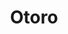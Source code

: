 ---
layout: place
title: "Otoro"
permalink: /new-york/flushing/otoro.html
stateAbbr: NY
stateName: New York
cityName: Flushing
seo:
  name: "Otoro"
  type: Restaurant
  links: https://otoronyc.com/
description: "Looking for sushi in Flushing, New York? Check out Otoro for a delightful Japanese dining experience. Enjoy a variety of sushi and other dishes in a welcomin..."
place_id: ChIJRzuH785hwokREHerxbm4RsM
photos:
  - name: >-
      places/ChIJRzuH785hwokREHerxbm4RsM/photos/AeeoHcI2aRkiWJ8n0bmAj1AVrtVUOOMyS4Km8fMjwCMJKnxAPKWCRLJPqBpO4ng8h5Z_WivoBCjLGMHl-jMuWaE5zuRB_RJtRF4JGsnW5SJXNe3jftLGEXy1jjuDOR3xWkc7wD8Q5gW2BXMVYoSouj4PdR0Nzj6_ysAiZ1zCp_vFvhBFdSc2Fnfo1vK1stwVPEKJJvtfwj-NpdZYablQ3u-DMub_N7ol3JOHNm3Al4sLdRDy1EdFoTTJ1HymA5UBMztBof6nEhcZWG_i1sOkKVoxmQ0c1YC8ntDqqbGL-LecyodxZJQsFKIsXdwqBckLcxME7FrzELPxY60XHdn97S51ZpO2P2w9RCFkLS9DSWvFwZrzjWghZgJC9LLeFkvTYXm1ct8-yZV9bWM5sZtIM-e0moWLMjgzSLOKkUOH0QSCjJsm7ow
    widthPx: 3173
    heightPx: 4198
    authorAttributions:
      - displayName: D W
        uri: https://maps.google.com/maps/contrib/115472691553938438303
        photoUri: >-
          https://lh3.googleusercontent.com/a/ACg8ocJdqLEUc1VeOfb-7PfbDcj2b_YpAkBqxlZ002HEvS8mb2Z-LQ=s100-p-k-no-mo
    flagContentUri: >-
      https://www.google.com/local/imagery/report/?cb_client=maps_api_places.places_api&image_key=!1e10!2sCIHM0ogKEICAgMCI7Nzc_AE&hl=en-US
    googleMapsUri: >-
      https://www.google.com/maps/place//data=!3m4!1e2!3m2!1sCIHM0ogKEICAgMCI7Nzc_AE!2e10!4m2!3m1!1s0x89c261ceef873b47:0xc346b8b9c5ab7710
  - name: >-
      places/ChIJRzuH785hwokREHerxbm4RsM/photos/AeeoHcK2pAxZLFS_vPlO7kXonQdbzlp4w_xdPycGvqTNknzmVZon9iiiTwvAT2XrFFAUEi-4QHDrQfuktG8xlOaga7haKhYiOOJ87aYzrzuFT9oQUM-Y5I96N_6gtZO97QtvZL6ege7FTcVQpS-a8_yudGVcr9ryqUq3QAfFJIPn0ELVC-7twh_f28ez3zRTriTO0V2bK6YPIRFH4aaTALzcHHrpPfTKg2YRXwVdMWDDvNBjMqGUjG06u-rq7hL2XQGy_UIsM_ufhxUsa1zFU8l2dzHL4Ki2WKjWcznQ1U2S4TD_hg
    widthPx: 1679
    heightPx: 984
    authorAttributions:
      - displayName: Otoro
        uri: https://maps.google.com/maps/contrib/100813520255468936647
        photoUri: >-
          https://lh3.googleusercontent.com/a/ACg8ocIVLL58bEypSXLWOD8BnG6IEIJ4I6YY4VDVGI_sxh00a2_Zcw=s100-p-k-no-mo
    flagContentUri: >-
      https://www.google.com/local/imagery/report/?cb_client=maps_api_places.places_api&image_key=!1e10!2sAF1QipPme7BHoBnQo90BFJ6QfcoRrE2o3Bbsro6nLQ06&hl=en-US
    googleMapsUri: >-
      https://www.google.com/maps/place//data=!3m4!1e2!3m2!1sAF1QipPme7BHoBnQo90BFJ6QfcoRrE2o3Bbsro6nLQ06!2e10!4m2!3m1!1s0x89c261ceef873b47:0xc346b8b9c5ab7710
  - name: >-
      places/ChIJRzuH785hwokREHerxbm4RsM/photos/AeeoHcLSLyShiaaP1f_VsuM9Q-sT3bLjjzScQwFSsvjSilNImgBk1MU_zzPh70VbLkGoS7T6G2-waMAZgO7VSh09x8ZhAfa5y3reXznQnBeOMFzXvCn9LaISxuAPh5TuN_j38wLsE26wRoBfovhNaOfHU2U5XqElIWQhcvHM1RTKqE-JGV89dZKz5sZ6p8TQksbRsrYbZfNrnjVBIhTAbWgUUCMJvhejezvHpA2ciDgYUNyDEzdFSdyiaZ5VYw--skJd1ipfawVPIhQ_Xrss47HEAKGA5j9TwIWGliQ8jKd5NeotoyYk70-XoCR2OqTDjhn1XeS4pZ_zlz_pf4MN5qaweLxXAQEfBobDn-vPSPSC0WjnfefXMC0ZcPFvjrQyfCCYPilr1LoERaKYsmakezs5IJ1Ys6gWgO2VnDNGRmDMOnxJmA
    widthPx: 4624
    heightPx: 3472
    authorAttributions:
      - displayName: Mark Dimont
        uri: https://maps.google.com/maps/contrib/104548092350921090836
        photoUri: >-
          https://lh3.googleusercontent.com/a-/ALV-UjX0WaedQfUnZ4cjQs_9Mlqzts5D-hDhfwecZQTmDcb0C_f7v4nQtQ=s100-p-k-no-mo
    flagContentUri: >-
      https://www.google.com/local/imagery/report/?cb_client=maps_api_places.places_api&image_key=!1e10!2sCIHM0ogKEICAgMDIrp-6dQ&hl=en-US
    googleMapsUri: >-
      https://www.google.com/maps/place//data=!3m4!1e2!3m2!1sCIHM0ogKEICAgMDIrp-6dQ!2e10!4m2!3m1!1s0x89c261ceef873b47:0xc346b8b9c5ab7710
  - name: >-
      places/ChIJRzuH785hwokREHerxbm4RsM/photos/AeeoHcL05aibIKFm5gsNWQAl0XARrrRzNqY9-jiH1oaKjQKImuMMVK2K_qJ2OD67VqYVX3mRt3P5qHzDKTbgwqBEO8FbZEiVl3UbpMlq4QhIzOSFxaeqvEEU_iTh8AZJcyKxbH4YsqWlnBKS321UaJkEZ2UXZj3Z9iGTlQgYPaJivenEGc5AkoFE0j3sIx9pQrlIC8wjDevUU7PN9NB7FZVk0ngO5K2o5lyIfHfjRFXXGadr6yffBcG5cKgtPYaxOulJXONM8FgqkJoxsU3au9-ZnLBw9eYUskt7VfY6tTpx0Fe6fQ
    widthPx: 640
    heightPx: 428
    authorAttributions:
      - displayName: Otoro
        uri: https://maps.google.com/maps/contrib/100813520255468936647
        photoUri: >-
          https://lh3.googleusercontent.com/a/ACg8ocIVLL58bEypSXLWOD8BnG6IEIJ4I6YY4VDVGI_sxh00a2_Zcw=s100-p-k-no-mo
    flagContentUri: >-
      https://www.google.com/local/imagery/report/?cb_client=maps_api_places.places_api&image_key=!1e10!2sAF1QipN-ZmHuvjzqxpuJIpo4AhiSsIDeMXrcVoBuNClj&hl=en-US
    googleMapsUri: >-
      https://www.google.com/maps/place//data=!3m4!1e2!3m2!1sAF1QipN-ZmHuvjzqxpuJIpo4AhiSsIDeMXrcVoBuNClj!2e10!4m2!3m1!1s0x89c261ceef873b47:0xc346b8b9c5ab7710
  - name: >-
      places/ChIJRzuH785hwokREHerxbm4RsM/photos/AeeoHcLB9-nV7f8EeHvfAZAjsLFZrfAD0WtIS71hof1OC3rY5_8wEw0ajH2LFJfp0NXMKJ27zqIpT_PAx00CnnSdMBC8RgBBTNJiqHuMgft59DOKxilb4re84yiAo_q0XX-diPgS6O7J5jXTmQWdbBU_W6WbtuBlF8ybzocmyvJLei5ni2sMegMglMnbRYubD0KXOEF5T8B1p_KYWKdDwBukhruZiZVK1KOzUZxsdNzS4BoI1ORzAhqyP2fOmT80l2qkjpLwFce0JnCUnzIqbf1A-WU1PkTIY4XuVYMFTwcN_I_setf2MdKAMAhIIuWFEW0gQZWxKwC361fEUIkAmKbpb05U5-NyJkZgpwdinQNjPOKYM1gVEibQWtN1CxuF6WgU_N58YLJWimh5gpjPoHj6wvliJ1zUV7ssU6a3741drCCg-w
    widthPx: 3024
    heightPx: 4032
    authorAttributions:
      - displayName: Paola Giraldo
        uri: https://maps.google.com/maps/contrib/107197198216989698856
        photoUri: >-
          https://lh3.googleusercontent.com/a-/ALV-UjXJxG-9JX7pQwk4CWwHS0Lam7J2zM5enK6Y2H4dXnudEO_XlwE=s100-p-k-no-mo
    flagContentUri: >-
      https://www.google.com/local/imagery/report/?cb_client=maps_api_places.places_api&image_key=!1e10!2sCIHM0ogKEICAgMCQvIffSQ&hl=en-US
    googleMapsUri: >-
      https://www.google.com/maps/place//data=!3m4!1e2!3m2!1sCIHM0ogKEICAgMCQvIffSQ!2e10!4m2!3m1!1s0x89c261ceef873b47:0xc346b8b9c5ab7710
  - name: >-
      places/ChIJRzuH785hwokREHerxbm4RsM/photos/AeeoHcLsKGLDaARq7sbLsxaQoNaJdvJp4ONkK8L2BDiPy9UoUATgs7YtF2ErCYzN1DQsJgpCmMByLFK1fW-2yDC7Yo3R7oVAObguAm5dymPv79Gqb0_Ofa27VfEavpTmEqxKzvanMPjtDAz8QeUV6Mz8mmKX2yIgeUiDUnYip2NCA1hQUl39xCy3cO3dwPSVqHJQFdUaqd2rJwo1aDmhHx1cwRISLKn6vGttKp4on5sCMt2j1lK22EzIqLaPJLEP2yZYWe1zygxd88jrkeYDa2rY8p_Kf6-KuKeHWx7qHvzZXRhauA
    widthPx: 1320
    heightPx: 1766
    authorAttributions:
      - displayName: Otoro
        uri: https://maps.google.com/maps/contrib/100813520255468936647
        photoUri: >-
          https://lh3.googleusercontent.com/a/ACg8ocIVLL58bEypSXLWOD8BnG6IEIJ4I6YY4VDVGI_sxh00a2_Zcw=s100-p-k-no-mo
    flagContentUri: >-
      https://www.google.com/local/imagery/report/?cb_client=maps_api_places.places_api&image_key=!1e10!2sAF1QipOdAi1KGlArhW__peidPxMXigYHNQgyxWaH6JCU&hl=en-US
    googleMapsUri: >-
      https://www.google.com/maps/place//data=!3m4!1e2!3m2!1sAF1QipOdAi1KGlArhW__peidPxMXigYHNQgyxWaH6JCU!2e10!4m2!3m1!1s0x89c261ceef873b47:0xc346b8b9c5ab7710
  - name: >-
      places/ChIJRzuH785hwokREHerxbm4RsM/photos/AeeoHcLhQ7GmPeUyWtJDudg5PWnN4yu9iwrYVMpwJRVPejTNJXFYuZ3BRAT5xv2Op93Qs8GQHV-CPw-WCABqprk78VrUlGoD5MKDHcML5Uoz_Sn1Trxm6fMuOfvUyirHAj4_mpbiqq58-oCq78w_C-YvJH0XJ8n3Wmfa4B4CW2Q4F24d3whVctb2b1jydahXQdv67s_9ipAw-PsQ74aNJENOGp7lK5yBFTP_yyVXrY2xt1r7Giupt8qprl6OWvWDiceAqwJaEthYZ7HPzN4kHmWN1zhlHZEGgZzQpk8cjYjaboIk-HGN2v_msRq-ce_Ra53Ny_xYeK4zqAqIYvxSopqccNOwPzLUEtAodjrx5dgdAKJIjk_1rxIYEcOIQ2_IMu3DIfPiZTPYqAFuKbVtfLMEezgo4E-rLDbgdQ1ZFaKBegAoz0q_
    widthPx: 3000
    heightPx: 4000
    authorAttributions:
      - displayName: Shlomo Benarroch
        uri: https://maps.google.com/maps/contrib/105557903384081347122
        photoUri: >-
          https://lh3.googleusercontent.com/a-/ALV-UjXYL8Jjwf576OEl4iL4m9oxhEEjIlGAuXUK0VN3GxrbCxlvfMQv=s100-p-k-no-mo
    flagContentUri: >-
      https://www.google.com/local/imagery/report/?cb_client=maps_api_places.places_api&image_key=!1e10!2sCIHM0ogKEICAgIDfsPO1pgE&hl=en-US
    googleMapsUri: >-
      https://www.google.com/maps/place//data=!3m4!1e2!3m2!1sCIHM0ogKEICAgIDfsPO1pgE!2e10!4m2!3m1!1s0x89c261ceef873b47:0xc346b8b9c5ab7710
  - name: >-
      places/ChIJRzuH785hwokREHerxbm4RsM/photos/AeeoHcIx1e9CGkLBUtNYx7wERC9bR0nOqpL5KXmWJFw2B3TQRBw3rzfUwxJak6AKHkuF8OtC2tZsmY93vi0X_wmE1w-62iPbeLkqysrtUoAANb7fbDHPRU-LxAKrKNPe310ETCysWBgB-kxuiACwTczSPEAxJZ-YC8VVKP3hnyuRXKJcm-vSv6_00S7Cr4ABuEzSJCZnq0q-308pFJZ0miuV0zq-wIEwIowXO8dycdCkCt4_LaP81oBsY3s4jv_aX8_jDBjWluYDUrjZUsFDIuPE-rQxgqobRhx8Jx5jb4rF8683uD7aq9thQtEjNhDeMrPDtfTlymQYZ-12yPJwRJWVPH3Uf2rs7_gLbsMZol93Cr5CBG71op3zqOsd8V7G6Rowwv8iHYUmFGSIZPJfwH9a_jbpWO7XHzWB3qofnuc_pfLRM1f8wehEc1Z2GR-E5_qg
    widthPx: 3000
    heightPx: 4000
    authorAttributions:
      - displayName: Ronnie Kalatizadeh
        uri: https://maps.google.com/maps/contrib/107793673747261278191
        photoUri: >-
          https://lh3.googleusercontent.com/a-/ALV-UjUk1pZHrguIYRMt9REIUFCOPxYdJ6jHgH3R4ER9mAVxmW_Ps1K8Ow=s100-p-k-no-mo
    flagContentUri: >-
      https://www.google.com/local/imagery/report/?cb_client=maps_api_places.places_api&image_key=!1e10!2sCIABIhADydERai_kMGfU5IIAAe95&hl=en-US
    googleMapsUri: >-
      https://www.google.com/maps/place//data=!3m4!1e2!3m2!1sCIABIhADydERai_kMGfU5IIAAe95!2e10!4m2!3m1!1s0x89c261ceef873b47:0xc346b8b9c5ab7710
  - name: >-
      places/ChIJRzuH785hwokREHerxbm4RsM/photos/AeeoHcJ1hUYq0r8K3BvUhh8biUgebaxli8nEjvnlk_kiuDMZxeh33i4vBg-F9EJ-40RsaX1YO4PUi6Dkbw1KEnTrObMRRU1o39iQrhR7slhx2tIuB8u5hMRzL-cMyPhRW-WO1VINhLwLfvNnG1QeMk23CcAt3IU4pe-Hnpm_yi2f9EbH9LSWzqqbjGgNejDpyVwjWXG4rAGbppRhTW1bkVx-nLncUTR3VFiFEu645kwV7s6pLIjMw8tPnLIZUEdasco31sSWUVgUkglChvMTJJs0dBhI1Ws0GG7QOkRy_bSBs9QDbg
    widthPx: 2048
    heightPx: 1366
    authorAttributions:
      - displayName: Otoro
        uri: https://maps.google.com/maps/contrib/100813520255468936647
        photoUri: >-
          https://lh3.googleusercontent.com/a/ACg8ocIVLL58bEypSXLWOD8BnG6IEIJ4I6YY4VDVGI_sxh00a2_Zcw=s100-p-k-no-mo
    flagContentUri: >-
      https://www.google.com/local/imagery/report/?cb_client=maps_api_places.places_api&image_key=!1e10!2sAF1QipPAS8BtHHAEyoCD5mUBAQpH1aRv2-J3mjbPORyh&hl=en-US
    googleMapsUri: >-
      https://www.google.com/maps/place//data=!3m4!1e2!3m2!1sAF1QipPAS8BtHHAEyoCD5mUBAQpH1aRv2-J3mjbPORyh!2e10!4m2!3m1!1s0x89c261ceef873b47:0xc346b8b9c5ab7710
  - name: >-
      places/ChIJRzuH785hwokREHerxbm4RsM/photos/AeeoHcJtnIJQUGBwor3DmMKAYw3yfmDMZniFXmjJRuqu7_Wj43gtuFU1hRwg9kEITd2AGTikg_UCZ23z5ivk8QEXxD-h6ywuUaXUItHv-sz1vPE1VGQh7DPcYbj1R_R24q2_LxeDv1sdyDyVG_gUoHead42qcU9nSFQk8nag0Vsq_Zti0xq-fHj0FbIaIag8sTGpW2WULso_IxNsJpQeDL2dz4E5CQL7WEGA9kYpDebpnEI4za20UF1MjwFVkdVxALibJ2P2_e1K1Jm3XEZwtWgwTBgU4zuaE0WsK8TY8RZv3T2djQ
    widthPx: 1320
    heightPx: 1707
    authorAttributions:
      - displayName: Otoro
        uri: https://maps.google.com/maps/contrib/100813520255468936647
        photoUri: >-
          https://lh3.googleusercontent.com/a/ACg8ocIVLL58bEypSXLWOD8BnG6IEIJ4I6YY4VDVGI_sxh00a2_Zcw=s100-p-k-no-mo
    flagContentUri: >-
      https://www.google.com/local/imagery/report/?cb_client=maps_api_places.places_api&image_key=!1e10!2sAF1QipMpGZpm1nFsJIm9N2LHDeD_ZCwseAoNTKjFO_jN&hl=en-US
    googleMapsUri: >-
      https://www.google.com/maps/place//data=!3m4!1e2!3m2!1sAF1QipMpGZpm1nFsJIm9N2LHDeD_ZCwseAoNTKjFO_jN!2e10!4m2!3m1!1s0x89c261ceef873b47:0xc346b8b9c5ab7710
address: 179-24 Union Tpke, Flushing, NY 11366, USA
street: 179-24 Union Tpke
city: Flushing
state: NY
zip: '11366'
country: USA
neighborhood: Flushing
latitude: '40.726594'
longitude: '-73.788211'
accessibility_options:
  wheelchairAccessibleParking: true
  wheelchairAccessibleEntrance: true
  wheelchairAccessibleRestroom: true
  wheelchairAccessibleSeating: true
business_status: CLOSED_TEMPORARILY
name: Otoro
google_maps_links:
  directionsUri: >-
    https://www.google.com/maps/dir//''/data=!4m7!4m6!1m1!4e2!1m2!1m1!1s0x89c261ceef873b47:0xc346b8b9c5ab7710!3e0
  placeUri: https://maps.google.com/?cid=14071137193790502672
  writeAReviewUri: >-
    https://www.google.com/maps/place//data=!4m3!3m2!1s0x89c261ceef873b47:0xc346b8b9c5ab7710!12e1
  reviewsUri: >-
    https://www.google.com/maps/place//data=!4m4!3m3!1s0x89c261ceef873b47:0xc346b8b9c5ab7710!9m1!1b1
  photosUri: >-
    https://www.google.com/maps/place//data=!4m3!3m2!1s0x89c261ceef873b47:0xc346b8b9c5ab7710!10e5
primary_type: Restaurant
opening_hours:
  regular: null
  current: null
secondary_opening_hours:
  regular:
    weekdayDescriptions: null
    type: null
  current:
    weekdayDescriptions: null
    type: null
phone: (917) 683-7713
price_level: null
price_range: $100 &ndash; & up
rating: '4.9'
rating_count: 106
website: https://otoronyc.com/
reviews:
  - name: >-
      places/ChIJRzuH785hwokREHerxbm4RsM/reviews/ChZDSUhNMG9nS0VJQ0FnTUNJclBTZ2F3EAE
    relativePublishTimeDescription: a week ago
    rating: 5
    text:
      text: >-
        Absolutely the best sushi in nyc! You have to try everything on the
        menu. It is really that good. The service is one of the best. Isaac the
        owner is also very kind and very involved with making sure customers are
        happy and enjoying! And the vibe is a vibe! Great ambiance and attracts
        great crowd! You won’t regret coming here! Heard they’re opening in
        miami too so have to check that out once it opens Bh!
      languageCode: en
    originalText:
      text: >-
        Absolutely the best sushi in nyc! You have to try everything on the
        menu. It is really that good. The service is one of the best. Isaac the
        owner is also very kind and very involved with making sure customers are
        happy and enjoying! And the vibe is a vibe! Great ambiance and attracts
        great crowd! You won’t regret coming here! Heard they’re opening in
        miami too so have to check that out once it opens Bh!
      languageCode: en
    authorAttribution:
      displayName: Mahta
      uri: https://www.google.com/maps/contrib/110367315242965427880/reviews
      photoUri: >-
        https://lh3.googleusercontent.com/a/ACg8ocKe8qFXrg9dTFGWCnFQuFYTzelph_5JOaYXp_kRx7xcDuH6JiL6=s128-c0x00000000-cc-rp-mo
    publishTime: '2025-03-31T00:46:44.666792Z'
    flagContentUri: >-
      https://www.google.com/local/review/rap/report?postId=ChZDSUhNMG9nS0VJQ0FnTUNJclBTZ2F3EAE&d=17924085&t=1
    googleMapsUri: >-
      https://www.google.com/maps/reviews/data=!4m6!14m5!1m4!2m3!1sChZDSUhNMG9nS0VJQ0FnTUNJclBTZ2F3EAE!2m1!1s0x89c261ceef873b47:0xc346b8b9c5ab7710
  - name: >-
      places/ChIJRzuH785hwokREHerxbm4RsM/reviews/ChZDSUhNMG9nS0VJQ0FnTUNJN056Y1hBEAE
    relativePublishTimeDescription: a week ago
    rating: 4
    text:
      text: >-
        Very cute place.  We went on Sunday and it was not very busy.   The
        drinks were light and tasty.  They were a little inconsistent when we
        got the same drink but we loved the cocktails regardless.  Our server
        was very good.  Unfortunately we had to get him few times but he always
        had a wonderful smile which really helped. Our food came fast.  Few
        reminders had to be given but again the waiter was very kind which made
        up for the delays.


        The lobster roll was delicious.  The Korean cauliflower was also great
        fritters to enjoy.  The carpaccio …fried rice…special rolls…so many
        delicious things to eat. We did not enjoy the Beet dish - definitely
        skip that. It didn’t work with rest of stuff.


        Our bill did have 20% tip …even on drinks.


        We went there simply by reading reviews… we had great time.  Should try
        - Great Job
      languageCode: en
    originalText:
      text: >-
        Very cute place.  We went on Sunday and it was not very busy.   The
        drinks were light and tasty.  They were a little inconsistent when we
        got the same drink but we loved the cocktails regardless.  Our server
        was very good.  Unfortunately we had to get him few times but he always
        had a wonderful smile which really helped. Our food came fast.  Few
        reminders had to be given but again the waiter was very kind which made
        up for the delays.


        The lobster roll was delicious.  The Korean cauliflower was also great
        fritters to enjoy.  The carpaccio …fried rice…special rolls…so many
        delicious things to eat. We did not enjoy the Beet dish - definitely
        skip that. It didn’t work with rest of stuff.


        Our bill did have 20% tip …even on drinks.


        We went there simply by reading reviews… we had great time.  Should try
        - Great Job
      languageCode: en
    authorAttribution:
      displayName: D W
      uri: https://www.google.com/maps/contrib/115472691553938438303/reviews
      photoUri: >-
        https://lh3.googleusercontent.com/a/ACg8ocJdqLEUc1VeOfb-7PfbDcj2b_YpAkBqxlZ002HEvS8mb2Z-LQ=s128-c0x00000000-cc-rp-mo-ba4
    publishTime: '2025-03-31T02:13:11.196443Z'
    flagContentUri: >-
      https://www.google.com/local/review/rap/report?postId=ChZDSUhNMG9nS0VJQ0FnTUNJN056Y1hBEAE&d=17924085&t=1
    googleMapsUri: >-
      https://www.google.com/maps/reviews/data=!4m6!14m5!1m4!2m3!1sChZDSUhNMG9nS0VJQ0FnTUNJN056Y1hBEAE!2m1!1s0x89c261ceef873b47:0xc346b8b9c5ab7710
  - name: >-
      places/ChIJRzuH785hwokREHerxbm4RsM/reviews/ChZDSUhNMG9nS0VJQ0FnTUNnOVpicGNBEAE
    relativePublishTimeDescription: a month ago
    rating: 5
    text:
      text: >-
        Where to begin! What an experience… Welcoming decor, attentive staff,
        great cozy upscale vibe, owner a true mensch, and the food, simply
        impeccable and dreamy. Kudos to Isaac and his team for creating such an
        amazing place. For those in NY who wouldn’t normally schlep out to
        Queens, think again…. I would come running back to it every week in a
        perfect world if I could. Seriously - can’t say enough amazing things
        about this place and the quality of the fish. Worth every penny. I have
        been to probably hundreds of sushi restaurants at this point, this is
        top 3, if not the absolute best. Thank you Isaac and the entire Otoro
        team - you guys went above and beyond and we’ll never forget this
        dinner!
      languageCode: en
    originalText:
      text: >-
        Where to begin! What an experience… Welcoming decor, attentive staff,
        great cozy upscale vibe, owner a true mensch, and the food, simply
        impeccable and dreamy. Kudos to Isaac and his team for creating such an
        amazing place. For those in NY who wouldn’t normally schlep out to
        Queens, think again…. I would come running back to it every week in a
        perfect world if I could. Seriously - can’t say enough amazing things
        about this place and the quality of the fish. Worth every penny. I have
        been to probably hundreds of sushi restaurants at this point, this is
        top 3, if not the absolute best. Thank you Isaac and the entire Otoro
        team - you guys went above and beyond and we’ll never forget this
        dinner!
      languageCode: en
    authorAttribution:
      displayName: Gregory Aubrey
      uri: https://www.google.com/maps/contrib/103749523336103117567/reviews
      photoUri: >-
        https://lh3.googleusercontent.com/a-/ALV-UjV1hAsyuk0fOtQkeB5ABaJwJeqlOtETwlDezd9q3jAYQvF5LT6f=s128-c0x00000000-cc-rp-mo
    publishTime: '2025-02-19T17:51:37.750391Z'
    flagContentUri: >-
      https://www.google.com/local/review/rap/report?postId=ChZDSUhNMG9nS0VJQ0FnTUNnOVpicGNBEAE&d=17924085&t=1
    googleMapsUri: >-
      https://www.google.com/maps/reviews/data=!4m6!14m5!1m4!2m3!1sChZDSUhNMG9nS0VJQ0FnTUNnOVpicGNBEAE!2m1!1s0x89c261ceef873b47:0xc346b8b9c5ab7710
  - name: >-
      places/ChIJRzuH785hwokREHerxbm4RsM/reviews/ChdDSUhNMG9nS0VJQ0FnTUN3dzZXOHBnRRAB
    relativePublishTimeDescription: 3 weeks ago
    rating: 5
    text:
      text: >-
        Came here the other night, no words! Owner was so involved and
        passionate about his business. Everything was so perfect, I was amazing
        at the creativity of his multiple sushi chefs and what they were making.

        We ordered the 15 course omakasi which was beyond delicious. The owner
        who is the nicest guy gave us a roll on the house.

        Problem is, once you come here, it’s hard to sit back in economy class:)

        Best of all, pricing was very fair. Highly recommended!!
      languageCode: en
    originalText:
      text: >-
        Came here the other night, no words! Owner was so involved and
        passionate about his business. Everything was so perfect, I was amazing
        at the creativity of his multiple sushi chefs and what they were making.

        We ordered the 15 course omakasi which was beyond delicious. The owner
        who is the nicest guy gave us a roll on the house.

        Problem is, once you come here, it’s hard to sit back in economy class:)

        Best of all, pricing was very fair. Highly recommended!!
      languageCode: en
    authorAttribution:
      displayName: Steven Rieder
      uri: https://www.google.com/maps/contrib/112221134025592260178/reviews
      photoUri: >-
        https://lh3.googleusercontent.com/a-/ALV-UjVS-iMDq1VVvCNh0SbbO_7KWLz6ZE92oNIAgq_2CpiyFiJPr4Fcnw=s128-c0x00000000-cc-rp-mo
    publishTime: '2025-03-20T20:38:33.161817Z'
    flagContentUri: >-
      https://www.google.com/local/review/rap/report?postId=ChdDSUhNMG9nS0VJQ0FnTUN3dzZXOHBnRRAB&d=17924085&t=1
    googleMapsUri: >-
      https://www.google.com/maps/reviews/data=!4m6!14m5!1m4!2m3!1sChdDSUhNMG9nS0VJQ0FnTUN3dzZXOHBnRRAB!2m1!1s0x89c261ceef873b47:0xc346b8b9c5ab7710
  - name: >-
      places/ChIJRzuH785hwokREHerxbm4RsM/reviews/ChZDSUhNMG9nS0VJQ0FnTUNJOW9DT0F3EAE
    relativePublishTimeDescription: a week ago
    rating: 5
    text:
      text: >-
        Everything at Otoro was incredible. The omakase was buttery and fresh,
        and the flavors across the menu were bold but balanced. Loved the
        Branzino with parsley butter along with the attention to detail in every
        dish. Beautiful space, great energy, with food that seriously delivers.
      languageCode: en
    originalText:
      text: >-
        Everything at Otoro was incredible. The omakase was buttery and fresh,
        and the flavors across the menu were bold but balanced. Loved the
        Branzino with parsley butter along with the attention to detail in every
        dish. Beautiful space, great energy, with food that seriously delivers.
      languageCode: en
    authorAttribution:
      displayName: Ariel Aharonov
      uri: https://www.google.com/maps/contrib/105049695958051758570/reviews
      photoUri: >-
        https://lh3.googleusercontent.com/a-/ALV-UjWGfIs43znNWYLTNNdGjraBwyZ8oLDibHN9cxnjZa5o92HPBZvbXw=s128-c0x00000000-cc-rp-mo
    publishTime: '2025-04-01T20:05:34.360196Z'
    flagContentUri: >-
      https://www.google.com/local/review/rap/report?postId=ChZDSUhNMG9nS0VJQ0FnTUNJOW9DT0F3EAE&d=17924085&t=1
    googleMapsUri: >-
      https://www.google.com/maps/reviews/data=!4m6!14m5!1m4!2m3!1sChZDSUhNMG9nS0VJQ0FnTUNJOW9DT0F3EAE!2m1!1s0x89c261ceef873b47:0xc346b8b9c5ab7710
parking_options:
  freeParkingLot: true
  paidStreetParking: true
payment_options:
  acceptsCreditCards: true
  acceptsCashOnly: false
allow_dogs: null
curbside_pickup: true
delivery: true
dine_in: true
good_for_children: null
good_for_groups: null
good_for_sports: false
live_music: false
menu_for_children: null
outdoor_seating: null
reservable: true
restroom: true
serves_beer: true
serves_breakfast: null
serves_brunch: null
serves_cocktails: true
serves_coffee: null
serves_dinner: true
serves_dessert: true
serves_lunch: null
serves_vegetarian_food: null
serves_wine: true
takeout: true
summary: null

---